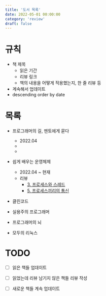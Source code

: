 ```yaml
---
title: '도서 목록'
date: 2022-05-01 00:00:00
category: 'review'
draft: false
---
```


# 규칙
- 책 제목
  - 읽은 기간
  - 리뷰 링크 
  - 책의 내용을 어떻게 적용했는지, 한 줄 리뷰 등 
- 계속해서 업데이트
- descending order by date

# 목록
- 프로그래머의 길, 멘토에게 묻다
  - 2022.04
  -
  -

- 쉽게 배우는 운영체제
  - 2022.04 ~ 현재
  - 리뷰
      - [3. 프로세스와 스레드](https://sunmin.netlify.app/CS/OS/3.process_and_thread/)
      - [5. 프로세스끼리의 통신](https://sunmin.netlify.app/CS/OS/5.inter_process_communication/)


- 클린코드
- 실용주의 프로그래머
- 프로그래머의 뇌
- 모두의 리눅스

# TODO
- [ ] 읽은 책들 업데이트  
- [ ] 읽었는데 리뷰 남기지 않은 책들 리뷰 작성  
- [ ] 새로운 책들 계속 업데이트


